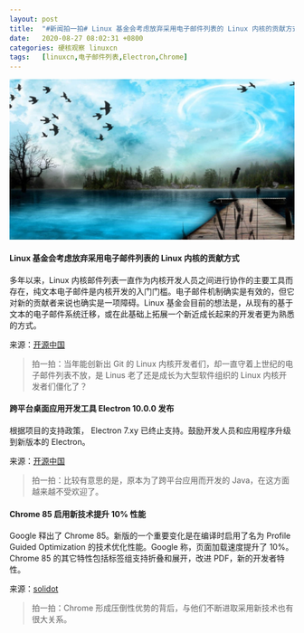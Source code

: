 ```yaml
---
layout: post
title:	"#新闻拍一拍# Linux 基金会考虑放弃采用电子邮件列表的 Linux 内核的贡献方式"
date:	2020-08-27 08:02:31 +0800 
categories:	硬核观察 linuxcn 
tags:	[linuxcn,电子邮件列表,Electron,Chrome]
---
```



![](/Asserts/Images/album/202008/27/080225c9y88k7u3y3g02g9.jpg)


#### Linux 基金会考虑放弃采用电子邮件列表的 Linux 内核的贡献方式


多年以来，Linux 内核邮件列表一直作为内核开发人员之间进行协作的主要工具而存在，纯文本电子邮件是内核开发的入门门槛。电子邮件机制确实是有效的，但它对新的贡献者来说也确实是一项障碍。Linux 基金会目前的想法是，从现有的基于文本的电子邮件系统迁移，或在此基础上拓展一个新近成长起来的开发者更为熟悉的方式。


来源：[开源中国](https://www.oschina.net/news/118169/linux_kernel_email "https://www.oschina.net/news/118169/linux_kernel_email")



> 
> 拍一拍：当年能创新出 Git 的 Linux 内核开发者们，却一直守着上世纪的电子邮件列表不放，是 Linus 老了还是成长为大型软件组织的 Linux 内核开发者们僵化了？
> 
> 
> 


#### 跨平台桌面应用开发工具 Electron 10.0.0 发布


根据项目的支持政策， Electron 7.xy 已终止支持。鼓励开发人员和应用程序升级到新版本的 Electron。


来源：[开源中国](https://www.oschina.net/news/118185/electron-10-0-0-released "https://www.oschina.net/news/118185/electron-10-0-0-released")



> 
> 拍一拍：比较有意思的是，原本为了跨平台应用而开发的 Java，在这方面越来越不受欢迎了。
> 
> 
> 


#### Chrome 85 启用新技术提升 10% 性能


Google 释出了 Chrome 85。新版的一个重要变化是在编译时启用了名为 Profile Guided Optimization 的技术优化性能。Google 称，页面加载速度提升了 10%。Chrome 85 的其它特性包括标签组支持折叠和展开，改进 PDF，新的开发者特性。


来源：[solidot](https://www.solidot.org/story?sid=65356 "https://www.solidot.org/story?sid=65356")



> 
> 拍一拍：Chrome 形成压倒性优势的背后，与他们不断进取采用新技术也有很大关系。
> 
> 
>
